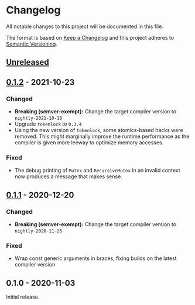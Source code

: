 # Changelog

All notable changes to this project will be documented in this file.

The format is based on [Keep a Changelog](http://keepachangelog.com/en/1.0.0/)
and this project adheres to [Semantic Versioning](http://semver.org/spec/v2.0.0.html).

## [Unreleased]

## [0.1.2] - 2021-10-23

### Changed

- **Breaking (semver-exempt):** Change the target compiler version to `nightly-2021-10-18`
- Upgrade `tokenlock` to `0.3.4`
- Using the new version of `tokenlock`, some atomics-based hacks were removed. This might marginally improve the runtime performance as the compiler is given more leeway to optimize memory accesses.

### Fixed

- The debug printing of `Mutex` and `RecursiveMutex` in an invalid context now produces a message that makes sense.

## [0.1.1] - 2020-12-20

### Changed

- **Breaking (semver-exempt):** Change the target compiler version to `nightly-2020-11-25`

### Fixed

- Wrap const generic arguments in braces, fixing builds on the latest compiler version

## 0.1.0 - 2020-11-03

Initial release.

[Unreleased]: https://github.com/yvt/r3/compare/r3@0.1.2...HEAD
[0.1.2]: https://github.com/yvt/r3/compare/r3@0.1.1...r3@0.1.2
[0.1.1]: https://github.com/yvt/r3/compare/r3@0.1.0...r3@0.1.1
